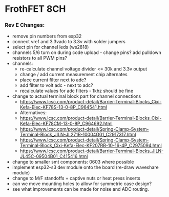 # FrothFET 8CH

### Rev E Changes:

* remove pin numbers from esp32
* connect vref and 3.3vadc to 3.3v with solder jumpers
* select pin for channel leds (ws2818)
* channels 5/6 turn on during code upload - change pins?  add pulldown resistors to all PWM pins?
* channels:
  * re-calculate channel voltage divider <= 30k and 3.3v output
  * change / add current measurement chip alternates
  * place current filter next to adc?
  * add filter to volt adc - next to adc?
  * recalculate values for adc filters - 1khz should be fine
* change to actual terminal block part for channel connections
  * https://www.lcsc.com/product-detail/Barrier-Terminal-Blocks_Cixi-Kefa-Elec-KF78S-13-0-8P_C964541.html
  * Alternatives:
  * https://www.lcsc.com/product-detail/Barrier-Terminal-Blocks_Cixi-Kefa-Elec-KF78CM-13-0-8P_C964692.html
  * https://www.lcsc.com/product-detail/Spring-Clamp-System-Terminal-Block_JILN-JL271R-10004G01_C2917317.html
  * https://www.lcsc.com/product-detail/Spring-Clamp-System-Terminal-Block_Cixi-Kefa-Elec-KF207RB-10-16-4P_C2975094.html
  * https://www.lcsc.com/product-detail/Barrier-Terminal-Blocks_JILN-JL45C-09504B01_C415416.html
* change to smaller smt components: 0603 where possible
* implement esp32-s3 dev module onto the board (re-draw waveshare module)
* change to M/F standoffs + captive nuts or heat press inserts
* can we move mounting holes to allow for symmetric case design?
* see what improvements can be made for noise and ADC routing.